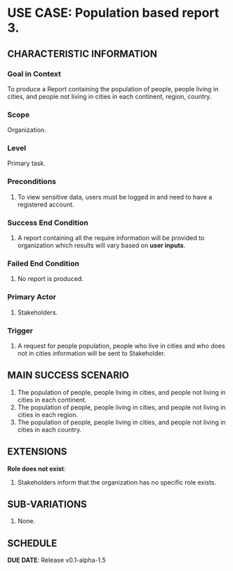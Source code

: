 # USE CASE: Population based report 3.

## CHARACTERISTIC INFORMATION

### Goal in Context

To produce a Report containing the population of people, people living in cities, and people not living in cities in each continent, region, country.

### Scope

Organization.

### Level

Primary task.

### Preconditions
 
1. To view sensitive data, users must be logged in and need to have a registered account.

### Success End Condition

1. A report containing all the require information will be provided to organization which results will vary based on **user inputs**.

### Failed End Condition

1. No report is produced.

### Primary Actor

1. Stakeholders.

### Trigger

1. A request for people population, people who live in cities and who does not in cities information will be sent to Stakeholder.

## MAIN SUCCESS SCENARIO

1. The population of people, people living in cities, and people not living in cities in each continent.
2. The population of people, people living in cities, and people not living in cities in each region.
3. The population of people, people living in cities, and people not living in cities in each country.

## EXTENSIONS

**Role does not exist**:

1. Stakeholders inform that the organization has no specific role exists.

## SUB-VARIATIONS

1. None.

## SCHEDULE

**DUE DATE**: Release v0.1-alpha-1.5
